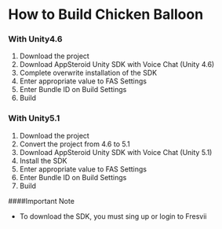 # How to Build Chicken Balloon


### With Unity4.6
1. Download the project
2. Download AppSteroid Unity SDK with Voice Chat (Unity 4.6)
3. Complete overwrite installation of the SDK
4. Enter appropriate value to FAS Settings
5. Enter Bundle ID on Build Settings
6. Build

### With Unity5.1
1. Download the project
2. Convert the project from 4.6 to 5.1
3. Download AppSteroid Unity SDK with Voice Chat (Unity 5.1)
4. Install the SDK
5. Enter appropriate value to FAS Settings
6. Enter Bundle ID on Build Settings
7. Build

####Important Note
* To download the SDK, you must sing up or login to Fresvii